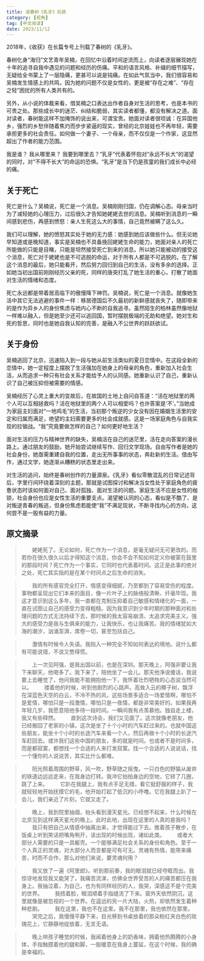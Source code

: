 ```yaml
---
title: 读春树《乳牙》后感
category: [视角]
tag: [中文阅读]
date: 2023/11/12
---
```


2018年，《收获》在长篇专号上刊载了春树的《乳牙》。

<!-- more -->

春树化身“海归”文艺青年吴楠，在回忆中沿着时间逆流而上，向读者逐层展现她在十年的追寻自我中遇见的问题和经历的伤痛。平和的语言风格、补缀的细节描写，无疑给全书蒙上了一层隐痛，更甚可以说是钝痛。在如此气氛当中，我们很容易和吴楠发生情感上的共鸣，因为她的问题不仅是女性的，更是被“存在之难”、“存在之轻”困扰的所有人类共有的。

另外，从小说的体裁来看，借吴楠之口表达出作者自身对生活的思考，也是本书的可贵之处。那些成长中的迷茫、纠结和脆弱，其实读者都懂，都没有解决之道。面对读者，春树能这样不加掩饰的说出来，可谓宝贵。她面对读者很坦诚：在异国他乡，强烈的乡愁伴随着焦灼而步步紧逼的现实，曾经的北京娃娃也不再年轻，需要承担更多的社会责任。如何做一个妻子、一个母亲，而不仅仅是一个作家，这显然超出了作者的能力范围。

我是谁？ 我从哪里来？ 我要到哪里去？“乳牙”代表着怀抱对“永远不长大”的渴望的同时，对“不得不长大”的命运的恐惧。“乳牙”是当下仍是孩童的我们成长中必经的痛。

## 关于死亡

死亡是什么？吴楠说，死亡是一个消息。吴楠刚刚归国，仍在调解心态。母亲当时为了减轻她的心理压力，过后很久才告知她姥姥去世的消息。吴楠听到消息的一瞬间感到悲伤，再感到愤怒：亲人生死这么大的事情，自己竟然被瞒了这么久。

我们可以理解，她的愤怒其实处于她的无力感：她感到她应该做些什么。但无论她早知道或是晚知道，事实是吴楠也不具备挽回姥姥生命的能力，她面对亲人的死亡所能做的只能是目睹，只能是坦然接受死亡到来的消息。所以她只能被动的接受这个消息，死亡对于姥姥也是不可逃脱的命运，对于所有人都是不可逃脱的。在了解这个消息的最后，她只能看开，然后努力回归到自己的生活，没有多余的选择。正如她当初出国前刚刚经历父亲的死，同样的唐突打乱了她生活的重心，打散了她面对生活的情绪和态度。

死亡永远都是带着居高临下的傲慢降下神罚。吴楠说，死亡是一个消息。就像她生活中其它无法逃避的事件一样：移居德国后不久最初的新鲜感就丧失了，随即带来的是作为异乡人的身份焦虑与她内心不断的自我追寻。虽然陌生的柏林虽然像地狱一样难以融入，但是她至少还可以逃回国，暂时摆脱极端的无助和绝望。她对生和死的哲思，同时也是她自我认知的完善，是融入不公世界的跃跃欲试。

## 关于身份

吴楠逃回了北京，迅速陷入到一段与她从前生活类似的夏日恋情中。在这段全新的恋情中，她一定程度上摆脱了生活强加在她身上的母亲的角色，重新加入社会生活，从而追求一种只有社会关系才能给予人的认同感。她重新认识了自己，重新认识了自己被压抑但被需要的情感。

吴楠经历了心灵上重大的变故后，在故国的土地上自问自答道：“活在地狱里的两个人可以互相拯救吗？活在地狱里的两个人可以相爱吗？也许答案是‘不’。”当她成为家庭主妇面对“一地鸡毛”的生活，当初那个叛逆的少女没有因在婚姻生活里的安定和归属而满足，绝望的主妇需要更多的社会成就感。这是一场家庭角色与自我实现的拉锯战。“我”究竟要做怎样的自己？如何更好地生活？

面对生活的压力与精神世界的缺失，吴楠活在自己的迷茫里，活在走向答案的漫长路上。通过朋友的鼓励，她开始尝试继续写作、回归文学现场。自由写作者是她的社会身份，她亟需重建自我的位置，走出无所事事的状态，奔赴新的生活。借由写作，通过文学，她逐渐从糟糕的状态里走出来。

对生活的追问，始终是春树创作的力量源泉。《乳牙》看似零散混乱的日常记述背后，字里行间环绕着深刻的主题，那就是试图探讨和解决当女性处于家庭角色的疲惫状态时该如何面对自己、面对孤独、面对生活的问题。家庭生活不应是女性的枷锁，社会身份也应是女性生活的重要支点。渴望被认同的心态，看似是不酷了、是对叛逆青春的叛逃，但身份焦虑若能使“我”不满足现状，不断寻找内心的方向，这何尝不是一股有益的力量。

## 原文摘录

> &emsp;&emsp;姥姥死了。无论如何，死亡作为一个消息，是毫无疑问无可更改的。而若你在很久很久以后才得知这个消息，你会不会不知如何定义你被蒙在鼓里的那段时间？死亡作为一个事实，它同时也代表着时间。这正是此事的绝对之处，死亡其实指的是在某个时间点之后生命的消失。

> &emsp;&emsp;我的所有感官完全打开，情感变得细腻，乃至都到了容易受伤的程度。事物都呈现出它们本来的面目，像一片叶子上的脉络般清晰、纤毫毕现。我这才意识到这么多年，我一直都在克制压抑着自己敏感和情绪化的一面，一直在试图让自己的感受力变得粗糙。因为我意识到少年时期的那种面对和处理问题的方式无法持续下去，那时候的我太容易崩溃、太追求完美主义。强大的感受力是我与生俱来的能力，让我快乐，也让我痛苦。我的情绪犹如大海的潮汐，汹涌澎湃，席卷一切，甚至包括自己。

> &emsp;&emsp;激情有时候令人失语。我陷入一种完全不知如何表达的境地。说什么都有可能说错，不说又憋得慌。

> &emsp;&emsp;上一次见阿强，是我出国以前，也是在深圳。那天晚上，阿强非要让我下来聊天，他喝多了。我下来了，陪他坐了一会儿。那天他净说傻话，我说要上去睡觉了，他问我能不能拥抱他一下，我怀着壮烈牺牲的心态说当然可以。
> &emsp;&emsp;搂着他的时候，听到他剧烈的心跳声。高耸入云的椰子树，飘浮在深蓝色天空的白云，不冷不热的风，这些场景多适合一场爱情啊，哪怕不是爱情，哪怕只是一段激情，哪怕只是一夜情，都是非常美好的。如果我再年轻几岁，我愿意陪他多待一段时间。一瞬间我有点羡慕他。独自走上楼，我又有些释然。
> &emsp;&emsp;直到这次诗会，我们又见面了。这次就像老朋友，他已经搬回了老家的小镇，这次是坐了十个小时的汽车赶过来的。也就中国这些朋友，能坐十个小时的长途汽车来看一个人，然后再做十个小时的长途汽车赶回去。或许我们这些中国的朋友，多的就是时间。也或者不是时间多，而是都寂寞，都想找一个合适的人来打发寂寞。找一个合适的人说说话，找一个懂你的人说说苦，其实比什么都难。

> &emsp;&emsp;阳光照着周围的野草，风一吹，野草随之摇曳。一只白色的野猫从废弃的铁道边远远走来，在我身边打转。我冲它拍拍身边的空地，它转了几圈，跳了上来。
> &emsp;&emsp;它趴在我腿上，我有点手足无措，看它挺舒服的样子，我就轻轻地开始抚摸它的毛，他开始打起了低沉的小呼噜。它在我腿上趴了一会儿，我们亲近了片刻，它就又走了。

> &emsp;&emsp;晚上，我到院里抽烟，抬头看到漫天星光。已经想不起来，什么时候在北京见到这样满天星光的晚上。此时此地，出现在这里的人真的是我吗？
> &emsp;&emsp;我只有把自己从情感中抽离出来，才觉得能过下去。推着孩子散步，在饭桌上听到笑话把嘴角咧开，该出现的时候出现，诸如此类。
> &emsp;&emsp;或者大部分人需要的只是一具躯壳。一个能够满足社会关系的身份和角色。至于一个人真正的灵魂，对大部分人而言都是可有可无。灵魂有热情，能带来痛苦，时而不合作，那么对他们来说，要灵魂何用？

> &emsp;&emsp;我又放了一遍《阿里郎》。听到那前奏，我的眼泪就已经夺眶而出。我惊讶地发现我又能哭了，我痛苦流涕，仿佛全世界受苦的人的痛苦都压在我身上。我抽泣着，为自己，也为有同样经历的人，我哭，深感这不是个完美的世界。
> &emsp;&emsp;我捂着脸，眼泪顺着手指缝流了下来。窗外天依然阴沉，这里就像是被忽视的一个世界。在遥远的另一片大陆，火热，却依然发生着种种悲剧。
> &emsp;&emsp;我在这里，我也不在这里。我不在那里，我也依然在那里。
> &emsp;&emsp;哭完之后，我慢慢平静下来，目光移到书桌放着的那朵粉红夹白色的玫瑰花上，它静静地绽放着，无言无语。

> &emsp;&emsp;晚上哄孩子睡觉的时候，我闻着他身上的奶香味，拥着他热腾腾的小身体，手指触摸着他的腿和脚，一股暖意在我身上蔓延，在这个时候，我的确是幸福的。